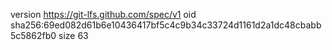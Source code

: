 version https://git-lfs.github.com/spec/v1
oid sha256:69ed082d61b6e10436417bf5c4c9b34c33724d1161d2a1dc48cbabb5c5862fb0
size 63
